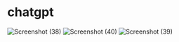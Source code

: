 # chatgpt
![Screenshot (38)](https://user-images.githubusercontent.com/100995198/219844277-0bbc7b63-e182-48d0-84cf-09890861a75a.png)
![Screenshot (40)](https://user-images.githubusercontent.com/100995198/219844284-e68600ec-521d-4a3e-93ba-f2ea80b871e4.png)
![Screenshot (39)](https://user-images.githubusercontent.com/100995198/219844286-c96f4474-d221-490e-be96-bd00b9a4f977.png)
